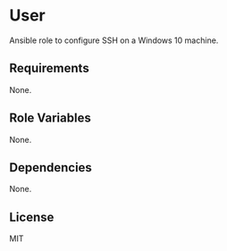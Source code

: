 # User
Ansible role to configure SSH on a Windows 10 machine.

## Requirements
None.

## Role Variables
None.

## Dependencies
None.

## License
MIT
